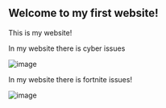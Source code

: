 ## Welcome to my first website!
This is my website!


In my website there is cyber issues


![image](https://user-images.githubusercontent.com/109214067/178714924-07adf94c-ba57-4c48-8da2-3eee4467921b.png)


In my website there is fortnite issues!


![image](https://user-images.githubusercontent.com/109214067/178716179-82fef05b-4504-4f00-8161-2ced4fde43f5.png)

